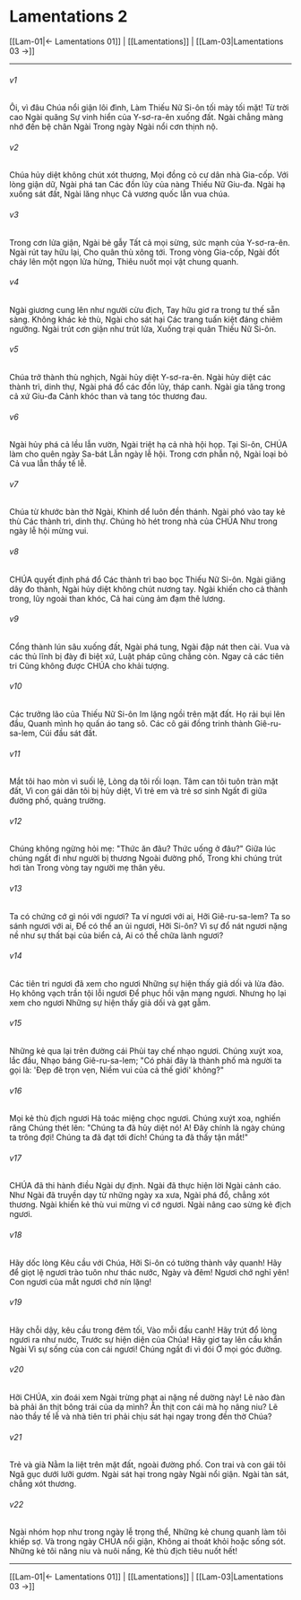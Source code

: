 # Lamentations 2

[[Lam-01|← Lamentations 01]] | [[Lamentations]] | [[Lam-03|Lamentations 03 →]]
***



###### v1 
Ôi, vì đâu Chúa nổi giận lôi đình, Làm Thiếu Nữ Si-ôn tối mày tối mặt! Từ trời cao Ngài quăng Sự vinh hiển của Y-sơ-ra-ên xuống đất. Ngài chẳng màng nhớ đến bệ chân Ngài Trong ngày Ngài nổi cơn thịnh nộ. 

###### v2 
Chúa hủy diệt không chút xót thương, Mọi đồng cỏ cư dân nhà Gia-cốp. Với lòng giận dữ, Ngài phá tan Các đồn lũy của nàng Thiếu Nữ Giu-đa. Ngài hạ xuống sát đất, Ngài lăng nhục Cả vương quốc lẫn vua chúa. 

###### v3 
Trong cơn lửa giận, Ngài bẻ gẫy Tất cả mọi sừng, sức mạnh của Y-sơ-ra-ên. Ngài rút tay hữu lại, Cho quân thù xông tới. Trong vòng Gia-cốp, Ngài đốt cháy lên một ngọn lửa hừng, Thiêu nuốt mọi vật chung quanh. 

###### v4 
Ngài giương cung lên như người cừu địch, Tay hữu giơ ra trong tư thế sẵn sàng. Không khác kẻ thù, Ngài cho sát hại Các trang tuấn kiệt đáng chiêm ngưỡng. Ngài trút cơn giận như trút lửa, Xuống trại quân Thiếu Nữ Si-ôn. 

###### v5 
Chúa trở thành thù nghịch, Ngài hủy diệt Y-sơ-ra-ên. Ngài hủy diệt các thành trì, dinh thự, Ngài phá đổ các đồn lũy, tháp canh. Ngài gia tăng trong cả xứ Giu-đa Cảnh khóc than và tang tóc thương đau. 

###### v6 
Ngài hủy phá cả lều lẫn vườn, Ngài triệt hạ cả nhà hội họp. Tại Si-ôn, CHÚA làm cho quên ngày Sa-bát Lẫn ngày lễ hội. Trong cơn phẫn nộ, Ngài loại bỏ Cả vua lẫn thầy tế lễ. 

###### v7 
Chúa từ khước bàn thờ Ngài, Khinh dể luôn đền thánh. Ngài phó vào tay kẻ thù Các thành trì, dinh thự. Chúng hò hét trong nhà của CHÚA Như trong ngày lễ hội mừng vui. 

###### v8 
CHÚA quyết định phá đổ Các thành trì bao bọc Thiếu Nữ Si-ôn. Ngài giăng dây đo thành, Ngài hủy diệt không chút nương tay. Ngài khiến cho cả thành trong, lũy ngoài than khóc, Cả hai cùng ảm đạm thê lương. 

###### v9 
Cổng thành lún sâu xuống đất, Ngài phá tung, Ngài đập nát then cài. Vua và các thủ lĩnh bị đày đi biệt xứ, Luật pháp cũng chẳng còn. Ngay cả các tiên tri Cũng không được CHÚA cho khải tượng. 

###### v10 
Các trưởng lão của Thiếu Nữ Si-ôn Im lặng ngồi trên mặt đất. Họ rải bụi lên đầu, Quanh mình họ quấn áo tang sô. Các cô gái đồng trinh thành Giê-ru-sa-lem, Cúi đầu sát đất. 

###### v11 
Mắt tôi hao mòn vì suối lệ, Lòng dạ tôi rối loạn. Tâm can tôi tuôn tràn mặt đất, Vì con gái dân tôi bị hủy diệt, Vì trẻ em và trẻ sơ sinh Ngất đi giữa đường phố, quảng trường. 

###### v12 
Chúng không ngừng hỏi mẹ: "Thức ăn đâu? Thức uống ở đâu?" Giữa lúc chúng ngất đi như người bị thương Ngoài đường phố, Trong khi chúng trút hơi tàn Trong vòng tay người mẹ thân yêu. 

###### v13 
Ta có chứng cớ gì nói với ngươi? Ta ví ngươi với ai, Hỡi Giê-ru-sa-lem? Ta so sánh ngươi với ai, Để có thể an ủi ngươi, Hỡi Si-ôn? Vì sự đổ nát ngươi nặng nề như sự thất bại của biển cả, Ai có thể chữa lành ngươi? 

###### v14 
Các tiên tri ngươi đã xem cho ngươi Những sự hiện thấy giả dối và lừa đảo. Họ không vạch trần tội lỗi ngươi Để phục hồi vận mạng ngươi. Nhưng họ lại xem cho ngươi Những sự hiện thấy giả dối và gạt gẫm. 

###### v15 
Những kẻ qua lại trên đường cái Phủi tay chế nhạo ngươi. Chúng xuýt xoa, lắc đầu, Nhạo báng Giê-ru-sa-lem; "Có phải đây là thành phố mà người ta gọi là: 'Đẹp đẽ trọn vẹn, Niềm vui của cả thế giới' không?" 

###### v16 
Mọi kẻ thù địch ngươi Hả toác miệng chọc ngươi. Chúng xuýt xoa, nghiến răng Chúng thét lên: "Chúng ta đã hủy diệt nó! A! Đây chính là ngày chúng ta trông đợi! Chúng ta đã đạt tới đích! Chúng ta đã thấy tận mắt!" 

###### v17 
CHÚA đã thi hành điều Ngài dự định. Ngài đã thực hiện lời Ngài cảnh cáo. Như Ngài đã truyền dạy từ những ngày xa xưa, Ngài phá đổ, chẳng xót thương. Ngài khiến kẻ thù vui mừng vì cớ ngươi. Ngài nâng cao sừng kẻ địch ngươi. 

###### v18 
Hãy dốc lòng Kêu cầu với Chúa, Hỡi Si-ôn có tường thành vây quanh! Hãy để giọt lệ ngươi trào tuôn như thác nước, Ngày và đêm! Ngươi chớ nghỉ yên! Con ngươi của mắt ngươi chớ nín lặng! 

###### v19 
Hãy chỗi dậy, kêu cầu trong đêm tối, Vào mỗi đầu canh! Hãy trút đổ lòng ngươi ra như nước, Trước sự hiện diện của Chúa! Hãy giơ tay lên cầu khẩn Ngài Vì sự sống của con cái ngươi! Chúng ngất đi vì đói Ở mọi góc đường. 

###### v20 
Hỡi CHÚA, xin đoái xem Ngài trừng phạt ai nặng nề dường này! Lẽ nào đàn bà phải ăn thịt bông trái của dạ mình? Ăn thịt con cái mà họ nâng niu? Lẽ nào thầy tế lễ và nhà tiên tri phải chịu sát hại ngay trong đền thờ Chúa? 

###### v21 
Trẻ và già Nằm la liệt trên mặt đất, ngoài đường phố. Con trai và con gái tôi Ngã gục dưới lưỡi gươm. Ngài sát hại trong ngày Ngài nổi giận. Ngài tàn sát, chẳng xót thương. 

###### v22 
Ngài nhóm họp như trong ngày lễ trọng thể, Những kẻ chung quanh làm tôi khiếp sợ. Và trong ngày CHÚA nổi giận, Không ai thoát khỏi hoặc sống sót. Những kẻ tôi nâng niu và nuôi nấng, Kẻ thù địch tiêu nuốt hết!

***
[[Lam-01|← Lamentations 01]] | [[Lamentations]] | [[Lam-03|Lamentations 03 →]]
